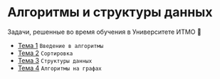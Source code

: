 # Алгоритмы и структуры данных
Задачи, решенные во время обучения в Университете ИТМО :school_satchel:

- [Тема 1](/introduction) `Введение в алгоритмы`
- [Тема 2](/sorting) `Сортировка`
- [Тема 3](/data-structures) `Структуры данных`
- [Тема 4](/graph-algorithms) `Алгоритмы на графах`
